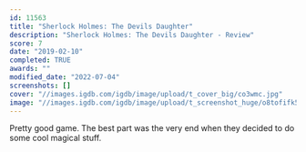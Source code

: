 ```yaml
---
id: 11563
title: "Sherlock Holmes: The Devils Daughter"
description: "Sherlock Holmes: The Devils Daughter - Review"
score: 7
date: "2019-02-10"
completed: TRUE
awards: ""
modified_date: "2022-07-04"
screenshots: []
cover: "//images.igdb.com/igdb/image/upload/t_cover_big/co3wmc.jpg"
image: "//images.igdb.com/igdb/image/upload/t_screenshot_huge/o8tofifk5spo6kvasmyk.jpg"
---
```

Pretty good game. The best part was the very end when they decided to do some cool magical stuff.